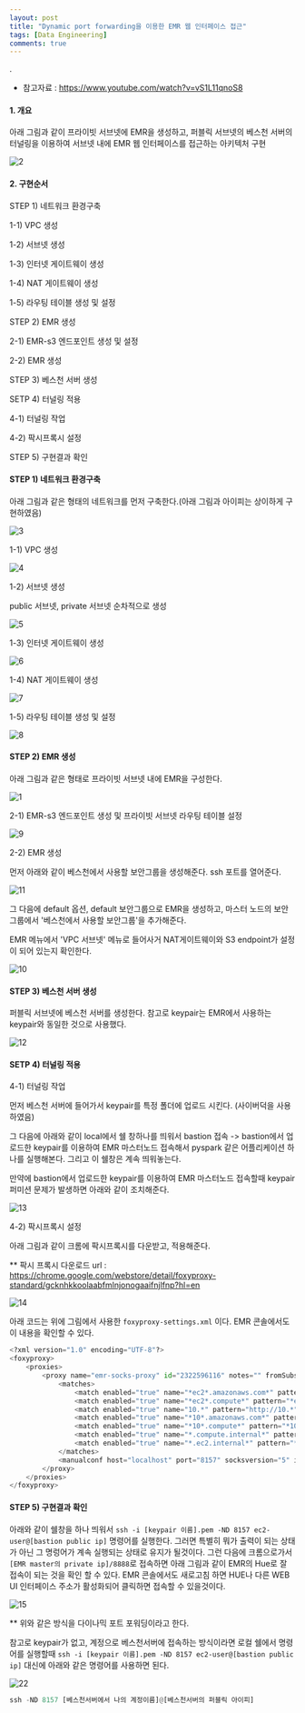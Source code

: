 ```yaml
---
layout: post
title: "Dynamic port forwarding을 이용한 EMR 웹 인터페이스 접근"
tags: [Data Engineering]
comments: true
---
```


.

- 참고자료 : https://www.youtube.com/watch?v=vS1L11qnoS8


#### 1. 개요

아래 그림과 같이 프라이빗 서브넷에 EMR을 생성하고, 퍼블릭 서브넷의 베스천 서버의 터널링을 이용하여 서브넷 내에 EMR 웹 인터페이스를 접근하는 아키텍처 구현

![2](https://user-images.githubusercontent.com/41605276/82114682-3bf62900-9799-11ea-960e-192ad0de9742.jpg)

#### 2. 구현순서

STEP 1) 네트워크 환경구축

1-1) VPC 생성

1-2) 서브넷 생성

1-3) 인터넷 게이트웨이 생성

1-4) NAT 게이트웨이 생성

1-5) 라우팅 테이블 생성 및 설정

STEP 2) EMR 생성

2-1) EMR-s3 엔드포인트 생성 및 설정

2-2) EMR 생성

STEP 3) 베스천 서버 생성

SETP 4) 터널링 적용

4-1) 터널링 작업

4-2) 팍시프록시 설정

STEP 5) 구현결과 확인

#### STEP 1) 네트워크 환경구축

아래 그림과 같은 형태의 네트워크를 먼저 구축한다.(아래 그림과 아이피는 상이하게 구현하였음)

![3](https://user-images.githubusercontent.com/41605276/82113663-a9528b80-9792-11ea-8797-47b281252d97.PNG)

1-1) VPC 생성

![4](https://user-images.githubusercontent.com/41605276/82113593-25989f00-9792-11ea-92b1-57b6cacf8bd2.PNG)

1-2) 서브넷 생성

public 서브넷, private 서브넷 순차적으로 생성

![5](https://user-images.githubusercontent.com/41605276/82113636-86c07280-9792-11ea-88e3-03e01cd52788.png)

1-3) 인터넷 게이트웨이 생성

![6](https://user-images.githubusercontent.com/41605276/82113691-ed459080-9792-11ea-9bdf-f0b36dbc4590.PNG)

1-4) NAT 게이트웨이 생성

![7](https://user-images.githubusercontent.com/41605276/82113720-1f56f280-9793-11ea-91fe-b0a778753230.PNG)

1-5) 라우팅 테이블 생성 및 설정

![8](https://user-images.githubusercontent.com/41605276/82113785-9db39480-9793-11ea-8c24-ac3cce1fd25c.png)

#### STEP 2) EMR 생성

아래 그림과 같은 형태로 프라이빗 서브넷 내에 EMR을 구성한다.

![1](https://user-images.githubusercontent.com/41605276/82113824-dbb0b880-9793-11ea-9afc-5be021ecf1e0.PNG)

2-1) EMR-s3 엔드포인트 생성 및 프라이빗 서브넷 라우팅 테이블 설정

![9](https://user-images.githubusercontent.com/41605276/82113899-3e09b900-9794-11ea-849d-373cb2067295.png)

2-2) EMR 생성

먼저 아래와 같이 베스천에서 사용할 보안그룹을 생성해준다. ssh 포트를 열어준다.

![11](https://user-images.githubusercontent.com/41605276/82114086-7a89e480-9795-11ea-8632-c712f5b3e7cd.png)

그 다음에 default 옵션, default 보안그룹으로 EMR을 생성하고, 마스터 노드의 보안그룹에서 '베스천에서 사용할 보안그룹'을 추가해준다.

EMR 메뉴에서 'VPC 서브넷' 메뉴로 들어사거 NAT게이트웨이와 S3 endpoint가 설정이 되어 있는지 확인한다.

![10](https://user-images.githubusercontent.com/41605276/82114005-ec156300-9794-11ea-8be5-c02eb67d559e.png)

#### STEP 3) 베스천 서버 생성

퍼블릭 서브넷에 베스천 서버를 생성한다. 참고로 keypair는 EMR에서 사용하는 keypair와 동일한 것으로 사용했다.

![12](https://user-images.githubusercontent.com/41605276/82114139-d05e8c80-9795-11ea-9fff-dae790058826.png)

#### SETP 4) 터널링 적용

4-1) 터널링 작업

먼저 베스천 서버에 들어가서 keypair를 특정 폴더에 업로드 시킨다. (사이버덕을 사용하였음)

그 다음에 아래와 같이 local에서 쉘 창하나를 띄워서 bastion 접속 -> bastion에서 업로드한 keypair를 이용하여 EMR 마스터노드 접속해서 pyspark 같은 어플리케이션 하나를 실행해본다. 그리고 이 쉘창은 계속 띄워놓는다.

만약에  bastion에서 업로드한 keypair를 이용하여 EMR 마스터노드 접속할때 keypair 퍼미션 문제가 발생하면 아래와 같이 조치해준다.

![13](https://user-images.githubusercontent.com/41605276/82114307-f7698e00-9796-11ea-9d20-e6b8ced85141.png)

4-2) 팍시프록시 설정

아래 그림과 같이 크롬에 팍시프록시를 다운받고, 적용해준다.

** 팍시 프록시 다운로드 url : https://chrome.google.com/webstore/detail/foxyproxy-standard/gcknhkkoolaabfmlnjonogaaifnjlfnp?hl=en

![14](https://user-images.githubusercontent.com/41605276/82114375-75c63000-9797-11ea-8914-f47c520f3e89.png)

아래 코드는 위에 그림에서 사용한 `foxyproxy-settings.xml` 이다. EMR 콘솔에서도 이 내용을 확인할 수 있다.


```python
<?xml version="1.0" encoding="UTF-8"?>
<foxyproxy>
    <proxies>
        <proxy name="emr-socks-proxy" id="2322596116" notes="" fromSubscription="false" enabled="true" mode="manual" selectedTabIndex="2" lastresort="false" animatedIcons="true" includeInCycle="true" color="#0055E5" proxyDNS="true" noInternalIPs="false" autoconfMode="pac" clearCacheBeforeUse="false" disableCache="false" clearCookiesBeforeUse="false" rejectCookies="false">
            <matches>
                <match enabled="true" name="*ec2*.amazonaws.com*" pattern="*ec2*.amazonaws.com*" isRegEx="false" isBlackList="false" isMultiLine="false" caseSensitive="false" fromSubscription="false" />
                <match enabled="true" name="*ec2*.compute*" pattern="*ec2*.compute*" isRegEx="false" isBlackList="false" isMultiLine="false" caseSensitive="false" fromSubscription="false" />
                <match enabled="true" name="10.*" pattern="http://10.*" isRegEx="false" isBlackList="false" isMultiLine="false" caseSensitive="false" fromSubscription="false" />
                <match enabled="true" name="*10*.amazonaws.com*" pattern="*10*.amazonaws.com*" isRegEx="false" isBlackList="false" isMultiLine="false" caseSensitive="false" fromSubscription="false" />
                <match enabled="true" name="*10*.compute*" pattern="*10*.compute*" isRegEx="false" isBlackList="false" isMultiLine="false" caseSensitive="false" fromSubscription="false" />
                <match enabled="true" name="*.compute.internal*" pattern="*.compute.internal*" isRegEx="false" isBlackList="false" isMultiLine="false" caseSensitive="false" fromSubscription="false" />
                <match enabled="true" name="*.ec2.internal*" pattern="*.ec2.internal*" isRegEx="false" isBlackList="false" isMultiLine="false" caseSensitive="false" fromSubscription="false" />
            </matches>
            <manualconf host="localhost" port="8157" socksversion="5" isSocks="true" username="" password="" domain="" />
        </proxy>
    </proxies>
</foxyproxy>
```

#### STEP 5) 구현결과 확인

아래와 같이 쉘창을 하나 띄워서 `ssh -i [keypair 이름].pem -ND 8157 ec2-user@[bastion public ip]` 명령어를 실행한다. 그러면 특별히 뭐가 출력이 되는 상태가 아닌 그 명렁어가 계속 실행되는 상태로 유지가 될것이다. 그런 다음에 크롬으로가서 `[EMR master의 private ip]/8888`로 접속하면 아래 그림과 같이 EMR의 Hue로 잘 접속이 되는 것을 확인 할 수 있다. EMR 콘솔에서도 새로고침 하면 HUE나 다른 WEB UI 인터페이스 주소가 활성화되어 클릭하면 접속할 수 있을것이다.

![15](https://user-images.githubusercontent.com/41605276/82114551-60053a80-9798-11ea-9d6c-a7f41803e5d7.PNG)


** 위와 같은 방식을 다이나믹 포트 포워딩이라고 한다.

참고로 keypair가 없고, 계정으로 베스천서버에 접속하는 방식이라면 로컬 쉘에서 명령어를 실행할때 `ssh -i [keypair 이름].pem -ND 8157 ec2-user@[bastion public ip]` 대신에 아래와 같은 명령어를 사용하면 된다.

![22](https://user-images.githubusercontent.com/41605276/82959722-6181fe80-9ff3-11ea-96bd-8ccb9573ba91.png)


```python
ssh -ND 8157 [베스천서버에서 나의 계정이름]@[베스천서버의 퍼블릭 아이피]
```
